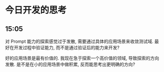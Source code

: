 
# 今日开发的思考

## 15:05

对 Prompt 能力的探索感觉过于发散, 需要通过具体的应用场景来收敛测试域. 最好在开发过程中验证能力, 而不是通过验证后的能力来开发?

好的应用场景是最有价值的. 我现在急于探索一个高价值的领域, 导致探索的方向发散. 是不是在小的应用场景中做积累, 反而能思考出更明确的方向? 